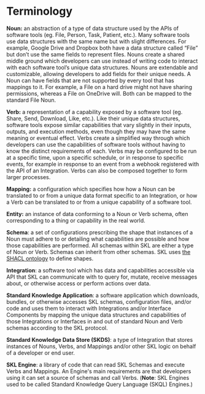 # Terminology

**Noun:** an abstraction of a type of data structure used by the APIs of software tools (eg. File, Person, Task, Patient, etc.). Many software tools use data structures with the same name but with slight differences. For example, Google Drive and Dropbox both have a data structure called “File” but don’t use the same fields to represent files. Nouns create a shared middle ground which developers can use instead of writing code to interact with each software tool’s unique data structures. Nouns are extendable and customizable, allowing developers to add fields for their unique needs. A Noun can have fields that are not supported by every tool that has mappings to it. For example, a File on a hard drive might not have sharing permissions, whereas a File on OneDrive will. Both can be mapped to the standard File Noun.

**Verb:** a representation of a capability exposed by a software tool (eg. Share, Send, Download, Like, etc.). Like their unique data structures, software tools expose similar capabilities that vary slightly in their inputs, outputs, and execution methods, even though they may have the same meaning or eventual effect. Verbs create a simplified way through which developers can use the capabilities of software tools without having to know the distinct requirements of each. Verbs may be configured to be run at a specific time, upon a specific schedule, or in response to specific events, for example in response to an event from a webhook registered with the API of an Integration. Verbs can also be composed together to form larger processes.

**Mapping:** a configuration which specifies how how a Noun can be translated to or from a unique data format specific to an Integration, or how a Verb can be translated to or from a unique capability of a software tool.

**Entity:** an instance of data conforming to a Noun or Verb schema, often corresponding to a thing or capability in the real world.

**Schema**: a set of configurations prescribing the shape that instances of a Noun must adhere to or detailing what capabilities are possible and how those capabilities are performed. All schemas within SKL are either a type of Noun or Verb. Schemas can inherit from other schemas. SKL uses [the SHACL ontology](https://www.w3.org/TR/shacl/) to define shapes.

**Integration**: a software tool which has data and capabilities accessible via API that SKL can communicate with to query for, mutate, receive messages about, or otherwise access or perform actions over data.

**Standard Knowledge Application**: a software application which downloads, bundles, or otherwise accesses SKL schemas, configuration files, and/or code and uses them to interact with Integrations and/or Interface Components by mapping the unique data structures and capabilities of those Integrations or Interfaces in and out of standard Noun and Verb schemas according to the SKL protocol.

**Standard Knowledge Data Store (SKDS)**: a type of Integration that stores instances of Nouns, Verbs, and Mappings and/or other SKL logic on behalf of a developer or end user.

**SKL Engine**: a library of code that can read SKL Schemas and execute Verbs and Mappings. An Engine's main requirements are that developers using it can set a source of schemas and call Verbs. (**Note**: SKL Engines used to be called Standard Knowledge Query Language (SKQL) Engines.)
